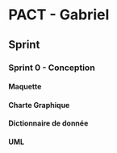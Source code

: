 # PACT - Gabriel

## Sprint

### Sprint 0 - Conception 

#### Maquette

#### Charte Graphique

#### Dictionnaire de donnée

#### UML
